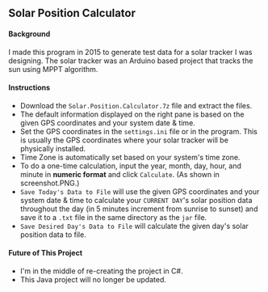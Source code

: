 ## Solar Position Calculator

#### Background
I made this program in 2015 to generate test data for a solar tracker I was designing.
The solar tracker was an Arduino based project that tracks the sun using MPPT algorithm.

#### Instructions
- Download the `Solar.Position.Calculator.7z` file and extract the files.
- The default information displayed on the right pane is based on the given GPS coordinates and your system date & time.
- Set the GPS coordinates in the `settings.ini` file or in the program. This is usually the GPS coordinates where your solar tracker will be physically installed.
- Time Zone is automatically set based on your system's time zone.
- To do a one-time calculation, input the year, month, day, hour, and minute in **numeric format** and click `Calculate`. (As shown in screenshot.PNG.)
- `Save Today's Data to File` will use the given GPS coordinates and your system date & time to calculate your `CURRENT DAY`'s solar position data throughout the day
(in 5 minutes increment from sunrise to sunset) and save it to a `.txt` file in the same directory as the `jar` file.
- `Save Desired Day's Data to File` will calculate the given day's solar position data to file.

#### Future of This Project
- I'm in the middle of re-creating the project in C#.
- This Java project will no longer be updated.

